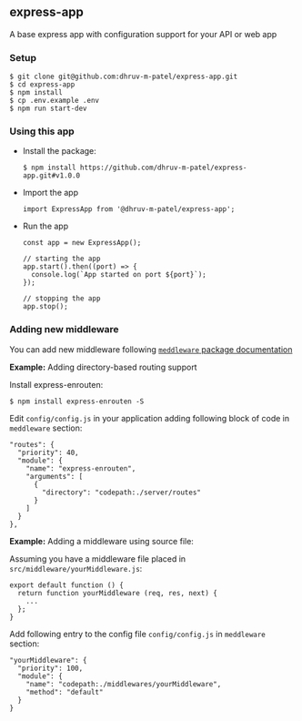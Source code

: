 ## express-app

A base express app with configuration support for your API or web app

### Setup

```
$ git clone git@github.com:dhruv-m-patel/express-app.git
$ cd express-app
$ npm install
$ cp .env.example .env
$ npm run start-dev
```

### Using this app

- Install the package:

  ```
  $ npm install https://github.com/dhruv-m-patel/express-app.git#v1.0.0
  ```

- Import the app

  ```
  import ExpressApp from '@dhruv-m-patel/express-app';
  ```

- Run the app

  ```
  const app = new ExpressApp();

  // starting the app
  app.start().then((port) => {
    console.log(`App started on port ${port}`);
  });

  // stopping the app
  app.stop();
  ```

### Adding new middleware

You can add new middleware following [`meddleware` package documentation](https://github.com/krakenjs/meddleware)

**Example:** Adding directory-based routing support

Install express-enrouten:

```
$ npm install express-enrouten -S
```

Edit `config/config.js` in your application adding following block of code in `meddleware` section:

```
"routes": {
  "priority": 40,
  "module": {
    "name": "express-enrouten",
    "arguments": [
      {
        "directory": "codepath:./server/routes"
      }
    ]
  }
},
```

**Example:** Adding a middleware using source file:

Assuming you have a middleware file placed in `src/middleware/yourMiddleware.js`:

```
export default function () {
  return function yourMiddleware (req, res, next) {
    ...
  };
}
```

Add following entry to the config file `config/config.js` in `meddleware` section:

```
"yourMiddleware": {
  "priority": 100,
  "module": {
    "name": "codepath:./middlewares/yourMiddleware",
    "method": "default"
  }
}
```

